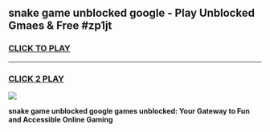 
## snake game unblocked google - Play Unblocked Gmaes & Free #zp1jt
<h3>
<a href="https://news.freeplayer.one?title=snake_game_unblocked_google&ref=24F">CLICK TO PLAY</a></h3>
<hr>

<h3>
<a href="https://news.freeplayer.one?title=snake_game_unblocked_google&ref=24F">CLICK 2 PLAY</a>
  
</h3>

<a href="https://news.freeplayer.one?title=snake_game_unblocked_google&ref=24F/"><img src="https://clearcache.store/games.png"></a>


**snake game unblocked google games unblocked: Your Gateway to Fun and Accessible Online Gaming**
